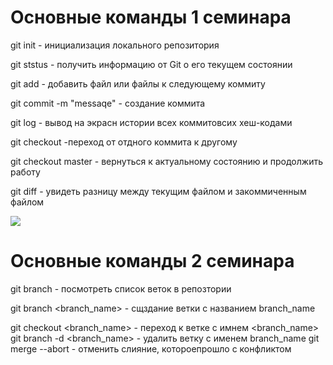 # Основные команды 1 семинара

git init - инициализация локального репозитория 

git ststus - получить информацию от Git о его текущем состоянии

git add - добавить файл или файлы к следующему коммиту 

git commit -m "messaqe" - создание коммита

git log - вывод на экрасн истории всех коммитовсих хеш-кодами

git checkout -переход от отдного коммита к другому 

git checkout master - вернуться к актуальному состоянию и продолжить работу

git diff - увидеть разницу между текущим файлом и закоммиченным файлом 

![](https://naked-science.ru/wp-content/uploads/2018/04/field_image_38.jpg)


# Основные команды 2 семинара

git branch - посмотреть список веток в репозтории 

git branch <branch_name> - сщздание ветки с названием branch_name

git checkout <branch_name> - переход к ветке с имнем <branch_name>
git branch -d <branch_name> - удалить ветку с именем branch_name
git merge --abort - отменить слияние, котороепрошло с конфликтом